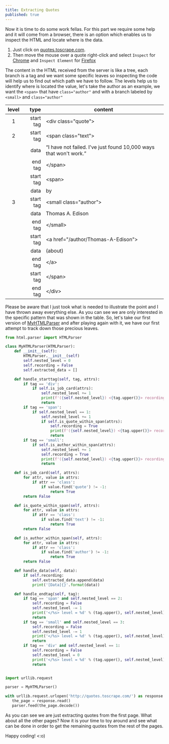 ```yaml
---
title: Extracting Quotes
published: true
---
```


Now it is time to do some work fellas. For this part we require some help and it will come from a browser, there is an option which enables us to inspect the HTML and locate where is the data.

1. Just click on [quotes.toscrape.com](http://quotes.toscrape.com/).
2. Then move the mouse over a quote right-click and select `Inspect` for [Chrome](https://developers.google.com/web/tools/chrome-devtools/dom#inspect) and `Inspect Element` for [Firefox](https://developer.mozilla.org/en-US/docs/Tools/Page_Inspector/How_to/Open_the_Inspector)

The content in the HTML received from the server is like a tree, each branch is a tag and we want some specific leaves so inspecting the code will help us to find out which path we have to follow. The levels help us to identify where is located the value, let's take the author as an example, we want the `<span>` that have ` class="author" ` and with a branch labeled by `<small>` and ` class="author" `

| level | type | content
| :---: |  ---:|--------
|   1   | start tag | \<div class="quote"\> |
|   2   | start tag | \<span class="text"\> |
|       | data | “I have not failed. I've just found 10,000 ways that won't work.” |
|       | end tag | \</span\> |
|       | start tag | \<span\> |
|       | data | by |
|   3   | start tag | \<small class="author"\> |
|       | data | Thomas A. Edison |
|       | end tag | \</small\> |
|       | start tag | \<a href="/author/Thomas-A-Edison"\> |
|       | data | (about) |
|       | end tag | \</a\> |
|       | start tag | \</span\>|
|       | end tag | \</div\> |

Please be aware that I just took what is needed to illustrate the point and I have thrown away everything else. As you can see we are only interested in the specific pattern that was shown in the table. So, let's take our first version of [MyHTMLParser](https://ambarmendez.github.io/Scraping-From-Scratch) and after playing again with it, we have our first attempt to track down those precious leaves.

```python
from html.parser import HTMLParser

class MyHTMLParser(HTMLParser):
    def __init__(self):
        HTMLParser.__init__(self)
        self.nested_level = 0
        self.recording = False
        self.extracted_data = []

    def handle_starttag(self, tag, attrs):
        if tag == 'div':
            if self.is_job_card(attrs):
                self.nested_level += 1
                print(f'({self.nested_level}) <{tag.upper()}> recording is {"ON" if self.recording else "OFF"}')
                return
        if tag == 'span':
            if self.nested_level == 1:
                self.nested_level += 1
                if self.is_quote_within_span(attrs):
                    self.recording = True
                    print(f'({self.nested_level}) <{tag.upper()}> recording is {"ON" if self.recording else "OFF"}')
                    return
        if tag == 'small':
            if self.is_author_within_span(attrs):
                self.nested_level += 1
                self.recording = True
                print(f'({self.nested_level}) <{tag.upper()}> recording is {"ON" if self.recording else "OFF"}')
                return

    def is_job_card(self, attrs):
        for attr, value in attrs:
            if attr == 'class':
                if value.find('quote') != -1:
                    return True
        return False

    def is_quote_within_span(self, attrs):
        for attr, value in attrs:
            if attr == 'class':
                if value.find('text') != -1:
                    return True
        return False

    def is_author_within_span(self, attrs):
        for attr, value in attrs:
            if attr == 'class':
                if value.find('author') != -1:
                    return True
        return False

    def handle_data(self, data):
        if self.recording:
            self.extracted_data.append(data)
            print('[Data]{}'.format(data))

    def handle_endtag(self, tag):
        if tag == 'span' and self.nested_level == 2:
            self.recording = False
            self.nested_level -= 1
            print('</%s> level = %d' % (tag.upper(), self.nested_level))
            return
        if tag == 'small' and self.nested_level == 3:
            self.recording = False
            self.nested_level -= 1
            print('</%s> level = %d' % (tag.upper(), self.nested_level))
            return
        if tag == 'div' and self.nested_level == 1:
            self.recording = False
            self.nested_level = 0
            print('</%s> level = %d' % (tag.upper(), self.nested_level))
            return


import urllib.request

parser = MyHTMLParser()

with urllib.request.urlopen('http://quotes.toscrape.com/') as response:
   the_page = response.read()
   parser.feed(the_page.decode())
```

As you can see we are just extracting quotes from the first page. What about all the other pages? Now it is your time to toy around and see what can be done in order to get the remaining quotes from the rest of the pages.

Happy coding! <:o)
